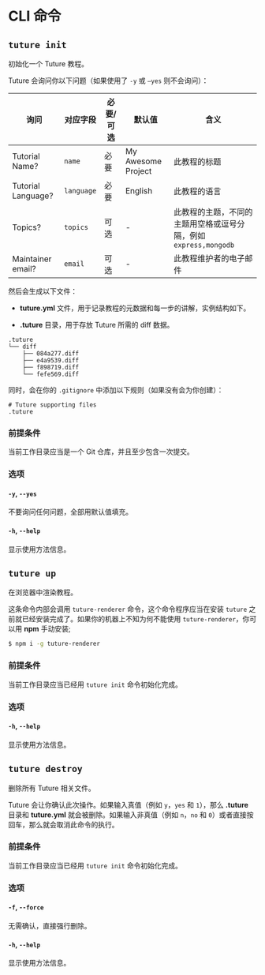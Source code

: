 # CLI 命令

## `tuture init`

初始化一个 Tuture 教程。

Tuture 会询问你以下问题（如果使用了 `-y` 或 `—yes` 则不会询问）：

| 询问               | 对应字段   | 必要/可选 | 默认值             | 含义                                                         |
| ------------------ | ---------- | --------- | ------------------ | ------------------------------------------------------------ |
| Tutorial Name?     | `name`     | 必要      | My Awesome Project | 此教程的标题                                                 |
| Tutorial Language? | `language` | 必要      | English            | 此教程的语言                                                 |
| Topics?            | `topics`   | 可选      | -                  | 此教程的主题，不同的主题用空格或逗号分隔，例如 `express,mongodb` |
| Maintainer email?  | `email`    | 可选      | -                  | 此教程维护者的电子邮件                                       |

然后会生成以下文件：

-  **tuture.yml** 文件，用于记录教程的元数据和每一步的讲解，实例结构如下。

-  **.tuture** 目录，用于存放 Tuture 所需的 diff 数据。

```
.tuture
└── diff
    ├── 084a277.diff
    ├── e4a9539.diff
    ├── f898719.diff
    └── fefe569.diff
```

同时，会在你的 `.gitignore` 中添加以下规则（如果没有会为你创建）：

```
# Tuture supporting files
.tuture
```

### 前提条件

当前工作目录应当是一个 Git 仓库，并且至少包含一次提交。

### 选项

#### `-y`, `--yes`

不要询问任何问题，全部用默认值填充。

#### `-h`, `--help`

显示使用方法信息。

## `tuture up`

在浏览器中渲染教程。

这条命令内部会调用 `tuture-renderer` 命令，这个命令程序应当在安装 `tuture` 之前就已经安装完成了。如果你的机器上不知为何不能使用 `tuture-renderer`，你可以用 **npm** 手动安装;

```bash
$ npm i -g tuture-renderer
```

### 前提条件

当前工作目录应当已经用 `tuture init` 命令初始化完成。

### 选项

#### `-h`, `--help`

显示使用方法信息。

## `tuture destroy`

删除所有 Tuture 相关文件。

Tuture 会让你确认此次操作。如果输入真值（例如 `y`，`yes` 和 `1`），那么 **.tuture** 目录和 **tuture.yml** 就会被删除。如果输入非真值（例如 `n`，`no` 和 `0`）或者直接按回车，那么就会取消此命令的执行。

### 前提条件

当前工作目录应当已经用 `tuture init` 命令初始化完成。

### 选项

#### `-f`, `--force`

无需确认，直接强行删除。

#### `-h`, `--help`

显示使用方法信息。
